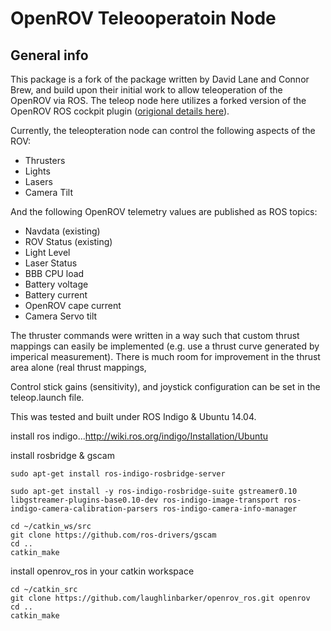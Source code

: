 # OpenROV Teleooperatoin Node

## General info
This package is a fork of the package written by David Lane and Connor Brew, and build upon their initial work to allow teleoperation of the OpenROV via ROS. The teleop node here utilizes a forked version of the OpenROV ROS cockpit plugin ([origional details here](https://forum.openrov.com/t/ros-integration-via-roslibjs/2659)).

Currently, the teleopteration node can control the following aspects of the ROV:
+ Thrusters
+ Lights
+ Lasers
+ Camera Tilt

And the following OpenROV telemetry values are published as ROS topics:
+ Navdata (existing)
+ ROV Status (existing)
+ Light Level
+ Laser Status
+ BBB CPU load
+ Battery voltage
+ Battery current
+ OpenROV cape current
+ Camera Servo tilt

The thruster commands were written in a way such that custom thrust mappings can easily be implemented (e.g. use a thrust curve generated by imperical measurement). There is much room for improvement in the thrust area alone (real thrust mappings,

Control stick gains (sensitivity), and joystick configuration can be set in the teleop.launch file.

This was tested and built under ROS Indigo & Ubuntu 14.04.

install ros indigo...http://wiki.ros.org/indigo/Installation/Ubuntu

install rosbridge & gscam
```
sudo apt-get install ros-indigo-rosbridge-server

sudo apt-get install -y ros-indigo-rosbridge-suite gstreamer0.10 libgstreamer-plugins-base0.10-dev ros-indigo-image-transport ros-indigo-camera-calibration-parsers ros-indigo-camera-info-manager

cd ~/catkin_ws/src
git clone https://github.com/ros-drivers/gscam
cd ..
catkin_make
```

install openrov_ros in your catkin workspace
```
cd ~/catkin_src
git clone https://github.com/laughlinbarker/openrov_ros.git openrov
cd ..
catkin_make
```
